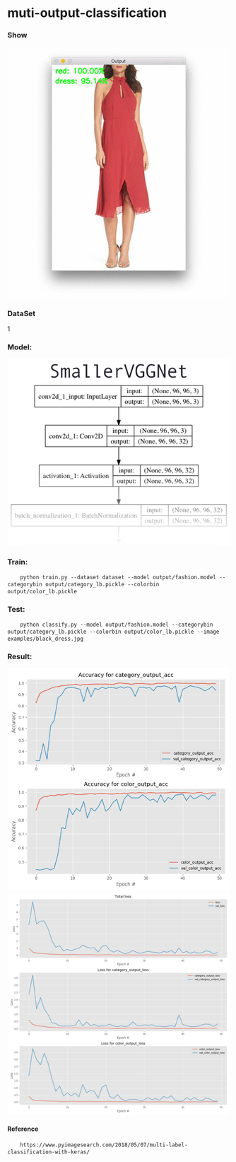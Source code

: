 # muti-output-classification
### Show
![](https://github.com/hyhouyong/muti-output-classification/blob/master/output/keras_multi_label_animation.gif)<br>
### DataSet
1[](https://github.com/hyhouyong/muti-output-classification/blob/master/output/3.jpg)
### Model:
![](https://github.com/hyhouyong/muti-output-classification/blob/master/output/2.png)
### Train:
        python train.py --dataset dataset --model output/fashion.model --categorybin output/category_lb.pickle --colorbin output/color_lb.pickle        
### Test:
        python classify.py --model output/fashion.model --categorybin output/category_lb.pickle --colorbin output/color_lb.pickle --image examples/black_dress.jpg
### Result:
![](https://github.com/hyhouyong/muti-output-classification/blob/master/output/output_accs.png)<br>
![](https://github.com/hyhouyong/muti-output-classification/blob/master/output/output_losses.png)       
#### Reference
        https://www.pyimagesearch.com/2018/05/07/multi-label-classification-with-keras/


